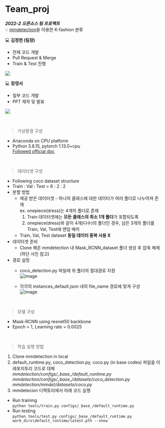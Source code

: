 # Team_proj
***2022-2 오픈소스 팀 프로젝트*** <br>
:bulb: <a href="https://github.com/open-mmlab/mmdetection">mmdetection</a>을 이용한 K-fashion 분류 
<br>

💻 __김정현 (팀장)__
* 전체 코드 개발
* Pull Request & Merge
* Train & Test 진행
<p><a href="https://github.com/Jhyunee"><img src="https://img.shields.io/badge/GitHub-181717?style=for-the-badge&logo=GitHub&logoColor=white"></a></p>

💻 __장영서__
* 일부 코드 개발
* PPT 제작 및 발표
<p><a href="https://github.com/j-ys"><img src="https://img.shields.io/badge/GitHub-181717?style=for-the-badge&logo=GitHub&logoColor=white"></a></p>
<br>

> 가상환경 구성
* Anaconda on CPU platform 
* Python 3.8.15, pytorch 1.13.0+cpu<br>
<a href="https://mmdetection.readthedocs.io/en/stable/get_started.html">Followed official doc</a>
<br>

> 데이터셋 구성
* Following coco dataset structure
* Train : Val : Test = 6 : 2 : 2
* 분할 방법
  - 제공 받은 데이터셋 - 하나의 클래스에 대한 데이터가 여러 폴더로 나누어져 존재<br>
    ex. onepiece(dress)는 4개의 폴더로 존재
    1. Train 데이터셋에는 **모든 클래스의 최소 1개 폴더**가 포함되도록
    2. onepiece(dress)와 같이 4개(다수)의 폴더인 경우, 남은 3개의 폴더를 Train, Val, Test에 랜덤 배치
  - Train, Val, Test dataset **동일 데이터 중복 사용 X**
* 데이터셋 준비
  - Clone 해온 mmdetection 내 Mask_RCNN_dataset 폴더 생성 후 압축 해제 (하단 사진 참고)
* 경로 설정
  - coco_detection.py 파일에 위 폴더의 절대경로 지정<br>
  ![image](https://user-images.githubusercontent.com/104143072/207796504-27d05890-836b-46ad-ac9e-17b0a38ad16a.png)<br>

  - 각각의 instances_default.json 내의 file_name 경로에 맞게 구성<br>
  ![image](https://user-images.githubusercontent.com/104143072/207796642-cfe4996e-dc05-48c2-a093-cdd1b84d324e.png)<br>
<br>

> 모델 구성
* Mask-RCNN using resnet50 backbone
* Epoch = 1, Learning rate = 0.0025
<br>

> 학습 실행 방법 <br> 
1. Clone mmdetection in local
2. default_runtime.py, coco_detection.py, coco.py (in base codes) 파일을 이 레포지토리 코드로 대체<br>
_mmdetection/configs/\_base\_/default_runtime.py_<br>
_mmdetection/configs/\_base\_/datasets/coco_detection.py_<br>
_mmdetection/mmdet/datasets/coco.py_<br>
3. mmdetecion 디렉토리에서 아래 코드 실행

* Run training <br> 
` python tools/train.py configs/_base_/default_runtime.py `<br>
* Run testing <br> 
` python tools/test.py configs/_base_/default_runtime.py work_dirs\default_runtime/latest.pth --show `
